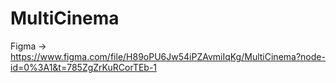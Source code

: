 # MultiCinema
Figma -> https://www.figma.com/file/H89oPU6Jw54iPZAvmiIqKg/MultiCinema?node-id=0%3A1&t=785ZgZrKuRCorTEb-1
